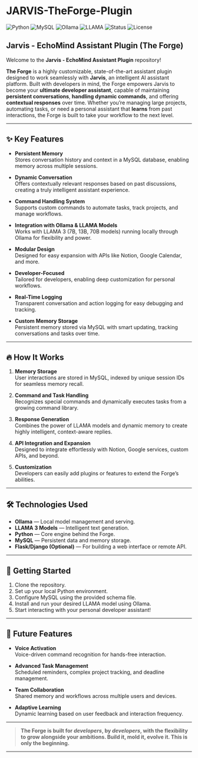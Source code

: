 # JARVIS-TheForge-Plugin

![Python](https://img.shields.io/badge/Python-3.10%2B-blue.svg)
![MySQL](https://img.shields.io/badge/MySQL-8.0%2B-orange.svg)
![Ollama](https://img.shields.io/badge/Ollama-Compatible-brightgreen)
![LLAMA](https://img.shields.io/badge/LLAMA%203-7B%2F13B%2F70B-important)
![Status](https://img.shields.io/badge/Status-Under%20Active%20Development-yellow.svg)
![License](https://img.shields.io/badge/License-MIT-lightgrey.svg)

## Jarvis - EchoMind Assistant Plugin (The Forge)

Welcome to the **Jarvis - EchoMind Assistant Plugin** repository!

**The Forge** is a highly customizable, state-of-the-art assistant plugin designed to work seamlessly with **Jarvis**, an intelligent AI assistant platform. Built with developers in mind, the Forge empowers Jarvis to become your **ultimate developer assistant**, capable of maintaining **persistent conversations**, **handling dynamic commands**, and offering **contextual responses** over time. Whether you’re managing large projects, automating tasks, or need a personal assistant that **learns** from past interactions, the Forge is built to take your workflow to the next level.

---

## ✨ Key Features

- **Persistent Memory**  
  Stores conversation history and context in a MySQL database, enabling memory across multiple sessions.

- **Dynamic Conversation**  
  Offers contextually relevant responses based on past discussions, creating a truly intelligent assistant experience.

- **Command Handling System**  
  Supports custom commands to automate tasks, track projects, and manage workflows.

- **Integration with Ollama & LLAMA Models**  
  Works with LLAMA 3 (7B, 13B, 70B models) running locally through Ollama for flexibility and power.

- **Modular Design**  
  Designed for easy expansion with APIs like Notion, Google Calendar, and more.

- **Developer-Focused**  
  Tailored for developers, enabling deep customization for personal workflows.

- **Real-Time Logging**  
  Transparent conversation and action logging for easy debugging and tracking.

- **Custom Memory Storage**  
  Persistent memory stored via MySQL with smart updating, tracking conversations and tasks over time.

---

## 🔥 How It Works

1. **Memory Storage**  
   User interactions are stored in MySQL, indexed by unique session IDs for seamless memory recall.

2. **Command and Task Handling**  
   Recognizes special commands and dynamically executes tasks from a growing command library.

3. **Response Generation**  
   Combines the power of LLAMA models and dynamic memory to create highly intelligent, context-aware replies.

4. **API Integration and Expansion**  
   Designed to integrate effortlessly with Notion, Google services, custom APIs, and beyond.

5. **Customization**  
   Developers can easily add plugins or features to extend the Forge’s abilities.

---

## 🛠️ Technologies Used

- **Ollama** — Local model management and serving.
- **LLAMA 3 Models** — Intelligent text generation.
- **Python** — Core engine behind the Forge.
- **MySQL** — Persistent data and memory storage.
- **Flask/Django (Optional)** — For building a web interface or remote API.

---

## 🚀 Getting Started

1. Clone the repository.
2. Set up your local Python environment.
3. Configure MySQL using the provided schema file.
4. Install and run your desired LLAMA model using Ollama.
5. Start interacting with your personal developer assistant!

---

## 🔮 Future Features

- **Voice Activation**  
  Voice-driven command recognition for hands-free interaction.

- **Advanced Task Management**  
  Scheduled reminders, complex project tracking, and deadline management.

- **Team Collaboration**  
  Shared memory and workflows across multiple users and devices.

- **Adaptive Learning**  
  Dynamic learning based on user feedback and interaction frequency.

---

> **The Forge is built for _developers_, by _developers_, with the flexibility to grow alongside your ambitions. Build it, mold it, evolve it. This is only the beginning.**

---

